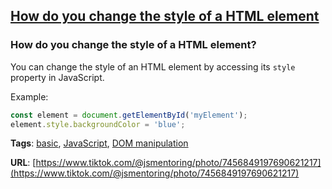 ## [How do you change the style of a HTML element](#how-do-you-change-the-style-of-a-html-element)

### How do you change the style of a HTML element?

You can change the style of an HTML element by accessing its `style` property in JavaScript.

Example:

```javascript
const element = document.getElementById('myElement');
element.style.backgroundColor = 'blue';
```

**Tags**: [basic](./level/basic), [JavaScript](./theme/javascript), [DOM manipulation](./theme/dom_manipulation)

**URL**: [https://www.tiktok.com/@jsmentoring/photo/7456849197690621217](https://www.tiktok.com/@jsmentoring/photo/7456849197690621217)

